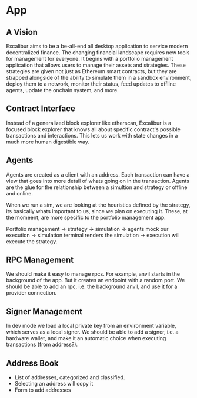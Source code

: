 # App

## A Vision
Excalibur aims to be a be-all-end all desktop application to service modern decentralized finance. 
The changing financial landscape requires new tools for management for everyone.
It begins with a portfolio management application that allows users to manage their assets and strategies.
These strategies are given not just as Ethereum smart contracts, but they are strapped alongside of the ability to simulate them in a sandbox environment, deploy them to a network, monitor their status, feed updates to offline agents, update the onchain system, and more.

## Contract Interface
Instead of a generalized block explorer like etherscan, Excalibur is a focused block explorer that knows all about specific contract's possible transactions and interactions. 
This lets us work with state changes in a much more human digestible way.

## Agents
Agents are created as a client with an address. 
Each transaction can have a view that goes into more detail of whats going on in the transaction.
Agents are the glue for the relationship between a simultion and strategy or offline and online.  

When we run a sim, we are looking at the heuristics defined by the strategy, its basically whats important to us, since we plan on executing it.
These, at the momeent, are more specific to the portfolio management app.

Portfolio management -> strategy -> simulation -> agents mock our execution -> simulation terminal renders the simulation -> execution will execute the strategy.

## RPC Management
We should make it easy to manage rpcs. 
For example, anvil starts in the background of the app. But it creates an endpoint with a random port. 
We should be able to add an rpc, i.e. the background anvil, and use it for a provider connection.

## Signer Management
In dev mode we load a local private key from an environment variable, which serves as a local signer. 
We should be able to add a signer, i.e. a hardware wallet, and make it an automatic choice when executing transactions (from address?).

## Address Book
- List of addresses, categorized and classified.
- Selecting an address will copy it
- Form to add addresses

